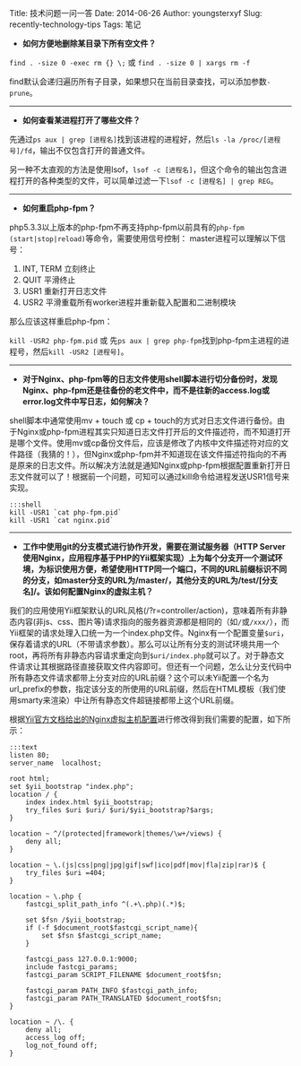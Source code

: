 Title: 技术问题一问一答
Date: 2014-06-26
Author: youngsterxyf
Slug: recently-technology-tips
Tags: 笔记

- **如何方便地删除某目录下所有空文件？**

`find . -size 0 -exec rm {} \;` 或 `find . -size 0 | xargs rm -f`

find默认会递归遍历所有子目录，如果想只在当前目录查找，可以添加参数`-prune`。

------

- **如何查看某进程打开了哪些文件？**

先通过`ps aux | grep [进程名]`找到该进程的进程好，然后`ls -la /proc/[进程号]/fd`，输出不仅包含打开的普通文件。

另一种不太直观的方法是使用lsof，`lsof -c [进程名]`，但这个命令的输出包含进程打开的各种类型的文件，可以简单过滤一下`lsof -c [进程名] | grep REG`。

------

- **如何重启php-fpm？**

php5.3.3以上版本的php-fpm不再支持php-fpm以前具有的`php-fpm (start|stop|reload)`等命令，需要使用信号控制：
master进程可以理解以下信号：

1. INT, TERM 立刻终止
2. QUIT 平滑终止
3. USR1 重新打开日志文件
4. USR2 平滑重载所有worker进程并重新载入配置和二进制模块

那么应该这样重启php-fpm：

`kill -USR2 php-fpm.pid` 或 先`ps aux | grep php-fpm`找到php-fpm主进程的进程号，然后`kill -USR2 [进程号]`。

------

- **对于Nginx、php-fpm等的日志文件使用shell脚本进行切分备份时，发现Nginx、php-fpm还是往备份的老文件中，而不是往新的access.log或error.log文件中写日志，如何解决？**

shell脚本中通常使用mv + touch 或 cp + touch的方式对日志文件进行备份。由于Nginx或php-fpm进程其实只知道日志文件打开后的文件描述符，而不知道打开是哪个文件。使用mv或cp备份文件后，应该是修改了内核中文件描述符对应的文件路径（我猜的！），但Nginx或php-fpm并不知道现在该文件描述符指向的不再是原来的日志文件。所以解决方法就是通知Nginx或php-fpm根据配置重新打开日志文件就可以了！根据前一个问题，可知可以通过kill命令给进程发送USR1信号来实现。

	:::shell
    kill -USR1 `cat php-fpm.pid`
    kill -USR1 `cat nginx.pid`

------

- **工作中使用git的分支模式进行协作开发，需要在测试服务器（HTTP Server使用Nginx，应用程序基于PHP的Yii框架实现）上为每个分支开一个测试环境，为标识使用方便，希望使用HTTP同一个端口，不同的URL前缀标识不同的分支，如master分支的URL为/master/，其他分支的URL为/test/[分支名]/。该如何配置Nginx的虚拟主机？**

我们的应用使用Yii框架默认的URL风格(/?r=controller/action)，意味着所有非静态内容(非js、css、图片等)请求指向的服务器资源都是相同的（如`/`或`/xxx/`），而Yii框架的请求处理入口统一为一个index.php文件。Nginx有一个配置变量`$uri`，保存着请求的URL（不带请求参数）。那么可以让所有分支的测试环境共用一个root，再将所有非静态内容请求重定向到`$uri/index.php`就可以了。对于静态文件请求让其根据路径直接获取文件内容即可。但还有一个问题，怎么让分支代码中所有静态文件请求都带上分支对应的URL前缀？这个可以未Yii配置一个名为url_prefix的参数，指定该分支的所使用的URL前缀，然后在HTML模板（我们使用smarty来渲染）中让所有静态文件超链接都带上这个URL前缀。

根据[Yii官方文档给出的Nginx虚拟主机配置](http://www.yiiframework.com/doc/guide/1.1/en/quickstart.apache-nginx-config#nginx)进行修改得到我们需要的配置，如下所示：

	:::text
    listen 80;
    server_name  localhost;

    root html;
    set $yii_bootstrap "index.php";
    location / {
    	index index.html $yii_bootstrap;
        try_files $uri $uri/ $uri/$yii_bootstrap?$args;
    }

    location ~ ^/(protected|framework|themes/\w+/views) {
        deny all;
    }

    location ~ \.(js|css|png|jpg|gif|swf|ico|pdf|mov|fla|zip|rar)$ {
        try_files $uri =404;
    }

    location ~ \.php {
        fastcgi_split_path_info ^(.+\.php)(.*)$;

        set $fsn /$yii_bootstrap;
        if (-f $document_root$fastcgi_script_name){
        	set $fsn $fastcgi_script_name;
        }

        fastcgi_pass 127.0.0.1:9000;
        include fastcgi_params;
        fastcgi_param SCRIPT_FILENAME $document_root$fsn;

       	fastcgi_param PATH_INFO $fastcgi_path_info;
        fastcgi_param PATH_TRANSLATED $document_root$fsn;
    }

	location ~ /\. {
    	deny all;
        access_log off;
        log_not_found off;
	}